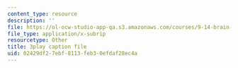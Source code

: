 ```yaml
---
content_type: resource
description: ''
file: https://ol-ocw-studio-app-qa.s3.amazonaws.com/courses/9-14-brain-structure-and-its-origins-spring-2014/02429df27ebf8113feb30efdaf28ec4a_555129.srt
file_type: application/x-subrip
resourcetype: Other
title: 3play caption file
uid: 02429df2-7ebf-8113-feb3-0efdaf28ec4a
---
```

